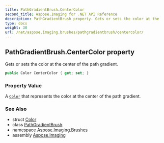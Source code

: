 ```yaml
---
title: PathGradientBrush.CenterColor
second_title: Aspose.Imaging for .NET API Reference
description: PathGradientBrush property. Gets or sets the color at the center of the path gradient
type: docs
weight: 30
url: /net/aspose.imaging.brushes/pathgradientbrush/centercolor/
---
```

## PathGradientBrush.CenterColor property

Gets or sets the color at the center of the path gradient.

```csharp
public Color CenterColor { get; set; }
```

### Property Value

A [`Color`](../../../aspose.imaging/color/) that represents the color at the center of the path gradient.

### See Also

* struct [Color](../../../aspose.imaging/color/)
* class [PathGradientBrush](../)
* namespace [Aspose.Imaging.Brushes](../../pathgradientbrush/)
* assembly [Aspose.Imaging](../../../)


